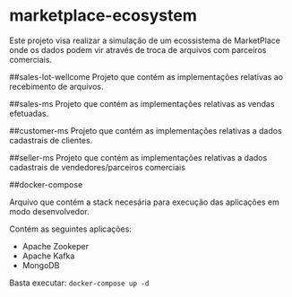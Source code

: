 # marketplace-ecosystem
Este projeto visa realizar a simulação de um ecossistema de MarketPlace onde os dados podem vir através de troca de arquivos com parceiros comerciais.

##sales-lot-wellcome 
Projeto que contém as implementações relativas ao recebimento de arquivos.

##sales-ms
Projeto que contém as implementações relativas as vendas efetuadas.

##customer-ms
Projeto que contém as implementações relativas a dados cadastrais de clientes.

##seller-ms
Projeto que contém as implementações relativas a dados cadastrais de vendedores/parceiros comerciais

##docker-compose

Arquivo que contém a stack necesária para execução das aplicações em modo desenvolvedor.

Contém as seguintes aplicações:
- Apache Zookeper
- Apache Kafka
- MongoDB

Basta executar:
`docker-compose up -d`


